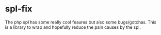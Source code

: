 spl-fix
=======

The php spl has some really cool feaures but also some bugs/gotchas. This is a library to wrap and hopefully reduce the pain causes by the spl.

